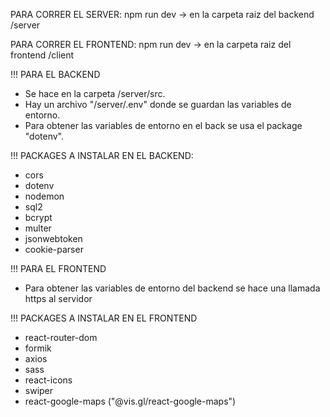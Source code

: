 PARA CORRER EL SERVER: npm run dev -> en la carpeta raiz del backend /server

PARA CORRER EL FRONTEND: npm run dev -> en la carpeta raiz del frontend /client

!!! PARA EL BACKEND
- Se hace en la carpeta /server/src.
- Hay un archivo "/server/.env" donde se guardan las variables de entorno.
- Para obtener las variables de entorno en el back se usa el package "dotenv".

!!! PACKAGES A INSTALAR EN EL BACKEND:
- cors
- dotenv
- nodemon
- sql2
- bcrypt
- multer
- jsonwebtoken
- cookie-parser

!!! PARA EL FRONTEND
- Para obtener las variables de entorno del backend se hace una llamada https al servidor

!!! PACKAGES A INSTALAR EN EL FRONTEND
- react-router-dom
- formik
- axios
- sass
- react-icons
- swiper
- react-google-maps ("@vis.gl/react-google-maps")
